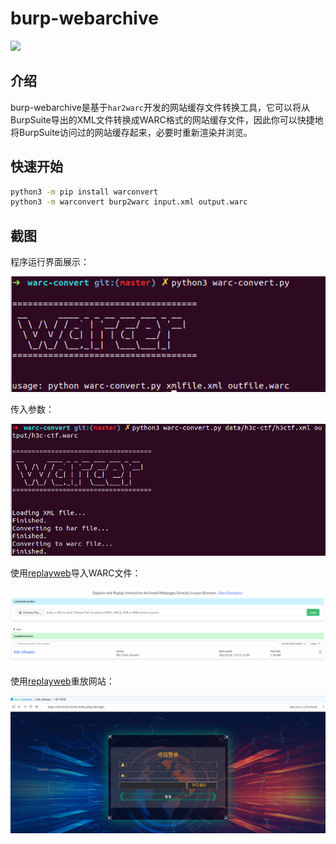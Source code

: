 # burp-webarchive

<img src="https://img.shields.io/badge/python-3.x-blue" style="margin: 0;">

## 介绍

burp-webarchive是基于`har2warc`开发的网站缓存文件转换工具，它可以将从BurpSuite导出的XML文件转换成WARC格式的网站缓存文件，因此你可以快捷地将BurpSuite访问过的网站缓存起来，必要时重新渲染并浏览。

## 快速开始

```bash
python3 -m pip install warconvert
python3 -m warconvert burp2warc input.xml output.warc
```

## 截图

程序运行界面展示：

![](./docs/help.png)

传入参数：

![](./docs/test.png)

使用[replayweb](https://replayweb.page/)导入WARC文件：

![](./docs/import.png)

使用[replayweb](https://replayweb.page/)重放网站：

![](./docs/review.png)